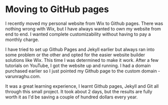 # Moving to GitHub pages

I recently moved my personal website from Wix to Github pages. There was nothing wrong with Wix, but I have always wanted to own my website from end to end. I wanted complete customizability without having to pay a monthly charge.

I have tried to set up Github Pages and Jekyll earlier but always ran into some problem or the other and opted for the easier website builder solutions like Wix. This time I was determined to make it work. After a few tutorials on YouTube, I got the website up and running. I had a domain purchased earlier so I just pointed my Github page to the custom domain - varunraghu.com. 

It was a great learning experience, I learnt Github pages, Jekyll and Git all through this small project. It took about 2 days, but the results are fully worth it as I'd be saving a couple of hundred dollars every year. 
